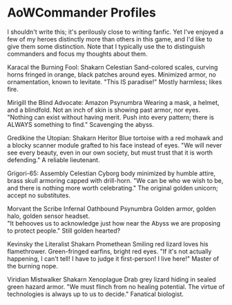 # AoWCommander Profiles

I shouldn't write this; it's perilously close to writing fanfic.  Yet I've enjoyed a few of my heroes distinctly more than others in this game, and I'd like to give them some distinction.  Note that I typically use <Name> the <Descriptor> to distinguish commanders and focus my thoughts about them.

Karacal the Burning Fool:
Shakarn Celestian
Sand-colored scales, curving horns fringed in orange, black patches around eyes.  Minimized armor, no ornamentation, known to levitate.
"This IS paradise!"
Mostly harmless; likes fire.

Mirigill the Blind Advocate:
Amazon Psynumbra
Wearing a mask, a helmet, and a blindfold.  Not an inch of skin is showing past armor, nor eyes.
"Nothing can exist without having merit.  Push into every pattern; there is ALWAYS something to find."
Scavenging the abyss.

Gredikine the Utopian:
Shakarn Heritor
Blue tortoise with a red mohawk and a blocky scanner module grafted to his face instead of eyes.
"We will never see every beauty, even in our own society, but must trust that it is worth defending."
A reliable lieutenant.

Grigori-65:
Assembly Celestian
Cyborg body minimized by humble attire, brass skull armoring capped with drill-horn.
"We can be who we wish to be, and there is nothing more worth celebrating."
The original golden unicorn; accept no substitutes.

Morvant the Scribe Infernal
Oathbound Psynumbra
Golden armor, golden halo, golden sensor headset.  
"It behooves us to acknowledge just how near the Abyss we are proposing to protect people."
Still golden hearted?

Kevinsky the Literalist
Shakarn Promethean
Smiling red lizard loves his flamethrower.  Green-fringed earfins, bright red eyes.
"If it's not actually happening, I can't tell!  I have to judge it first-person!  I live here!"
Master of the burning nope.

Viridian Mistwalker
Shakarn Xenoplague
Drab grey lizard hiding in sealed green hazard armor.
"We must flinch from no healing potential.  The virtue of technologies is always up to us to decide."
Fanatical biologist.